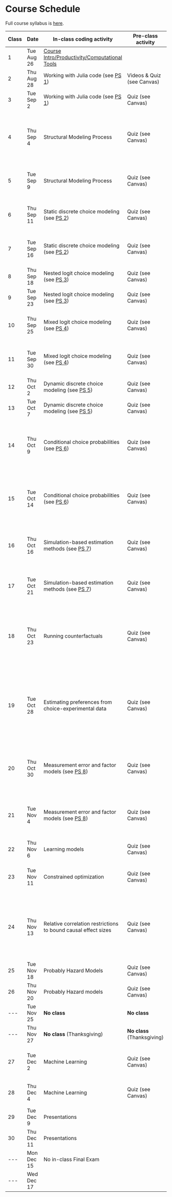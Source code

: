 # Course Schedule

Full course syllabus is [here](https://raw.githack.com/OU-PhD-Econometrics/fall-2025/master/Syllabus.pdf).

| **Class**  | **Date**  | **In-class coding activity**  | **Pre-class activity** | **Reference Materials** | **Other Items Due** |
|----- |----------  |-------------------------- |------------------------  |-------- |-------- |
|  1 | Tue Aug 26 | [Course Intro/Productivity/Computational Tools](https://raw.githack.com/OU-PhD-Econometrics/fall-2025/master/LectureNotes/01-Productivity/01slides.html) |                            | [Slides: Julia reference](https://raw.githack.com/OU-PhD-Econometrics/fall-2025/master/LectureNotes/00-JuliaTips/00slides.html#1)  | |
|  2 | Thu Aug 28 | Working with Julia code (see [PS 1](https://raw.githack.com/OU-PhD-Econometrics/fall-2025/master/ProblemSets/PS1-julia-intro/PS1.pdf))                   | Videos & Quiz (see Canvas) | [Slides: Clean Code](https://raw.githack.com/OU-PhD-Econometrics/fall-2025/master/LectureNotes/01a-CleanCode/01aslides.html#1)  |   |
|  3 | Tue Sep  2 | Working with Julia code (see [PS 1](https://raw.githack.com/OU-PhD-Econometrics/fall-2025/master/ProblemSets/PS1-julia-intro/PS1.pdf))                   | Quiz (see Canvas) | [Slides: Clean Code](https://raw.githack.com/OU-PhD-Econometrics/fall-2025/master/LectureNotes/01a-CleanCode/01aslides.html#1)  |   |
|  4 | Thu Sep  4 | Structural Modeling Process                                                                                                                              | Quiz (see Canvas) | [Slides: What is structural modeling?](https://raw.githack.com/OU-PhD-Econometrics/fall-2025/master/LectureNotes/02-IntroStructuralModels/02slides.html); [Lewbel (2019)](https://doi.org/10.1257/jel.20181361) Sections 1, beginning of Section 5, and 5.1  |   |
|  5 | Tue Sep  9 | Structural Modeling Process                                                                                                                              | Quiz (see Canvas) | [Slides: Structural modeling process](https://raw.githack.com/OU-PhD-Econometrics/fall-2025/master/LectureNotes/03-StructuralWorkflow/03slides.html); [Keane YouTube talk](https://www.youtube.com/watch?v=0hazaPBAYWE) |   |   |
|  6 | Thu Sep 11 | Static discrete choice modeling (see [PS 2](https://raw.githack.com/OU-PhD-Econometrics/fall-2025/master/ProblemSets/PS2-optimization-intro/PS2.pdf))    | Quiz (see Canvas) | [Slides: Random Utility Models & Logit](https://raw.githack.com/OU-PhD-Econometrics/fall-2025/master/LectureNotes/04-StaticDiscreteChoice/04slides.html);  _Train_,  Ch. 1-2, 3.1-3.3, 3.7-3.8  |   |
|  7 | Tue Sep 16 | Static discrete choice modeling (see [PS 2](https://raw.githack.com/OU-PhD-Econometrics/fall-2025/master/ProblemSets/PS2-optimization-intro/PS2.pdf))    | Quiz (see Canvas) | [Slides: Random Utility Models & Logit](https://raw.githack.com/OU-PhD-Econometrics/fall-2025/master/LectureNotes/04-StaticDiscreteChoice/04slides.html);  _Train_,  Ch. 1-2, 3.1-3.3, 3.7-3.8  |   |
|  8 | Thu Sep 18 | Nested logit choice modeling (see [PS 3](https://raw.githack.com/OU-PhD-Econometrics/fall-2025/master/ProblemSets/PS3-gev/PS3.pdf))                      | Quiz (see Canvas) | [Slides: GEV](https://raw.githack.com/OU-PhD-Econometrics/fall-2025/master/LectureNotes/05-GEV/05slides.html); _Train_, 4.1-4.2  |  |
|  9 | Tue Sep 23 | Nested logit choice modeling (see [PS 3](https://raw.githack.com/OU-PhD-Econometrics/fall-2025/master/ProblemSets/PS3-gev/PS3.pdf))                      | Quiz (see Canvas) | [Slides: GEV](https://raw.githack.com/OU-PhD-Econometrics/fall-2025/master/LectureNotes/05-GEV/05slides.html); _Train_, 4.1-4.2  |  |
| 10 | Thu Sep 25 | Mixed logit choice modeling (see [PS 4](https://raw.githack.com/OU-PhD-Econometrics/fall-2025/master/ProblemSets/PS4-mixture/PS4.pdf))                   | Quiz (see Canvas) | [Slides: Mixed logit, finite mixture, EM algorithm](https://raw.githack.com/OU-PhD-Econometrics/fall-2025/master/LectureNotes/06-Mixture/06slides.html); _Train_, 6.1-6.3, Ch. 14  |   |
| 11 | Tue Sep 30 | Mixed logit choice modeling (see [PS 4](https://raw.githack.com/OU-PhD-Econometrics/fall-2025/master/ProblemSets/PS4-mixture/PS4.pdf))                   | Quiz (see Canvas) | [Slides: Mixed logit, finite mixture, EM algorithm](https://raw.githack.com/OU-PhD-Econometrics/fall-2025/master/LectureNotes/06-Mixture/06slides.html); _Train_, 6.1-6.3, Ch. 14  |   |
| 12 | Thu Oct  2 | Dynamic discrete choice modeling (see [PS 5](https://raw.githack.com/OU-PhD-Econometrics/fall-2025/master/ProblemSets/PS5-ddc/PS5.pdf))                  | Quiz (see Canvas) | [Slides: Dynamic choice models](https://raw.githack.com/OU-PhD-Econometrics/fall-2025/master/LectureNotes/07-DDC/07slides.html); [Rust (1987)](http://www.jstor.org/stable/1911259)  |   |
| 13 | Tue Oct  7 | Dynamic discrete choice modeling (see [PS 5](https://raw.githack.com/OU-PhD-Econometrics/fall-2025/master/ProblemSets/PS5-ddc/PS5.pdf))                  | Quiz (see Canvas) | [Slides: Dynamic choice models](https://raw.githack.com/OU-PhD-Econometrics/fall-2025/master/LectureNotes/07-DDC/07slides.html); [Rust (1987)](http://www.jstor.org/stable/1911259)  |   |
| 14 | Thu Oct  9 | Conditional choice probabilities (see [PS 6](https://raw.githack.com/OU-PhD-Econometrics/fall-2025/master/ProblemSets/PS6-ccp/PS6.pdf))                  | Quiz (see Canvas) | [Slides: Estimating dynamic models without solving](https://raw.githack.com/OU-PhD-Econometrics/fall-2025/master/LectureNotes/08-CCP/08slides.html); [Hotz & Miller (1993)](https://doi.org/10.2307/2298122); [Arcidiacono & Miller (2011)](https://doi.org/10.3982/ECTA7743)  |   |
| 15 | Tue Oct 14 | Conditional choice probabilities (see [PS 6](https://raw.githack.com/OU-PhD-Econometrics/fall-2025/master/ProblemSets/PS6-ccp/PS6.pdf))                  | Quiz (see Canvas) | [Slides: Estimating dynamic models without solving](https://raw.githack.com/OU-PhD-Econometrics/fall-2025/master/LectureNotes/08-CCP/08slides.html); [Hotz & Miller (1993)](https://doi.org/10.2307/2298122); [Arcidiacono & Miller (2011)](https://doi.org/10.3982/ECTA7743)  |   |
| 16 | Thu Oct 16 | Simulation-based estimation methods (see [PS 7](https://raw.githack.com/OU-PhD-Econometrics/fall-2025/master/ProblemSets/PS7-smm/PS7.pdf))               | Quiz (see Canvas) | [Slides: Simulated Method of Moments](https://raw.githack.com/OU-PhD-Econometrics/fall-2025/master/LectureNotes/09-SMM/09slides.html); _Train_, 10.1-10.2; [Smith](http://www.econ.yale.edu/smith/palgrave7.pdf), p. 1  |   |
| 17 | Tue Oct 21 | Simulation-based estimation methods (see [PS 7](https://raw.githack.com/OU-PhD-Econometrics/fall-2025/master/ProblemSets/PS7-smm/PS7.pdf))               | Quiz (see Canvas) | [Slides: Simulated Method of Moments](https://raw.githack.com/OU-PhD-Econometrics/fall-2025/master/LectureNotes/09-SMM/09slides.html); _Train_, 10.1-10.2; [Smith](http://www.econ.yale.edu/smith/palgrave7.pdf), p. 1  |   |
| 18 | Thu Oct 23 | Running counterfactuals                                                                                                                                  | Quiz (see Canvas) | [Slides: Model Fit, Counterfactuals, Model validation](https://raw.githack.com/OU-PhD-Econometrics/fall-2025/master/LectureNotes/10-Cfl/10slides.html); [Fu, Grau and Rivera (2022)](https://onlinelibrary.wiley.com/doi/full/10.3982/QE1722); [Lang and Palacios (2018)](https://www.dropbox.com/s/r0dntxibz1qb1se/Lang%26Palacios-Teachers.pdf?dl=0) | |
| 19 | Tue Oct 28 | Estimating preferences from choice-experimental data                                                                                                     | Quiz (see Canvas) | [Slides: Subjective Expectations, Stated Preference and Choice Experiments](https://raw.githack.com/OU-PhD-Econometrics/fall-2025/master/LectureNotes/11-SubjExp/11slides.html); _Train_, 7.2-7.3; [Koşar, Ransom and van der Klaauw (2025)](https://tyleransom.github.io/research/SCE_migration.pdf), section 3.3 | |
| 20 | Thu Oct 30 | Measurement error and factor models (see [PS 8](https://raw.githack.com/OU-PhD-Econometrics/fall-2025/master/ProblemSets/PS8-factor/PS8.pdf))            | Quiz (see Canvas) | [Slides: Measurement Error & Factor Models](https://raw.githack.com/OU-PhD-Econometrics/fall-2025/master/LectureNotes/12-Factor/12slides.html); [Heckman, Stixrud and Urzua (2006)](https://jenni.uchicago.edu/papers/Heckman-Stixrud-Urzua_JOLE_v24n3_2006.pdf)  |  |
| 21 | Tue Nov  4 | Measurement error and factor models (see [PS 8](https://raw.githack.com/OU-PhD-Econometrics/fall-2025/master/ProblemSets/PS8-factor/PS8.pdf))            | Quiz (see Canvas) | [Slides: Measurement Error & Factor Models](https://raw.githack.com/OU-PhD-Econometrics/fall-2025/master/LectureNotes/12-Factor/12slides.html); [Heckman, Stixrud and Urzua (2006)](https://jenni.uchicago.edu/papers/Heckman-Stixrud-Urzua_JOLE_v24n3_2006.pdf)  |  |
| 22 | Thu Nov  6 | Learning models                                                                                                                                          | Quiz (see Canvas) | [Slides: Learning models](https://raw.githack.com/OU-PhD-Econometrics/fall-2025/master/LectureNotes/13-Learning/13slides.html); [Miller (1984)](https://doi.org/10.1086/261276) |  |
| 23 | Tue Nov 11 | Constrained optimization                                                                                                                                 | Quiz (see Canvas) | [Slides: Constrained optimization and equilibrium models](https://raw.githack.com/OU-PhD-Econometrics/fall-2025/master/LectureNotes/14-Opt/14slides.html) | Start finding a paper for presentation/referee report  |  |
| 24 | Thu Nov 13 | Relative correlation restrictions to bound causal effect sizes                                                                                           | Quiz (see Canvas) | [Slides: Obtaining causal effects without an "identification strategy"](https://raw.githack.com/OU-PhD-Econometrics/fall-2025/master/LectureNotes/15-RCR/15slides.html); [Altonji, Elder & Taber (2005)](https://doi.org/10.1086/426036); [Diegert, Masten & Poirier (2025)](https://arxiv.org/pdf/2206.02303) |  |
| 25 | Tue Nov 18 | Probably Hazard Models                                                                                                                                   | Quiz (see Canvas) | | |
| 26 | Thu Nov 20 | Probably Hazard models                                                                                                                                   | Quiz (see Canvas) | | |
| ---| Tue Nov 25 | **No class**                                                                                                                                             | **No class**                 | | |
| ---| Thu Nov 27 | **No class** (Thanksgiving)                                                                                                                              | **No class** (Thanksgiving)  | | |
| 27 | Tue Dec  2 | Machine Learning                                                                                                                                         | Quiz (see Canvas) | [Slides: Intro to Machine Learning](https://raw.githack.com/OU-PhD-Econometrics/fall-2025/master/LectureNotes/19-IntroML/19slides.html); [James et al., section 2.1 (pp. 15-29)](https://hastie.su.domains/ISLR2/ISLRv2_corrected_June_2023.pdf.download.html) | |
| 28 | Thu Dec  4 | Machine Learning                                                                                                                                         | Quiz (see Canvas) | [Slides: Machine Learning for Causal Modeling](https://raw.githack.com/OU-PhD-Econometrics/fall-2025/master/LectureNotes/20-CausalML/20slides.html)  | Work on Referee Report & Presentation |
| 29 | Tue Dec  9 | Presentations                                                                                                                                            |                   |  | Presentation  |
| 30 | Thu Dec 11 | Presentations                                                                                                                                            |                   |  | Presentation,[Referee Report](https://github.com/OU-PhD-Econometrics/fall-2025/blob/master/OtherAssignments/RefereeReport.pdf) due (submit to Canvas)  |
| ---| Mon Dec 15 | No in-class Final Exam                                                                                                                                   |   | |  |
| ---| Wed Dec 17 |                                                                                                                                                          |   | | Research Proposal due (submit to Canvas) |
